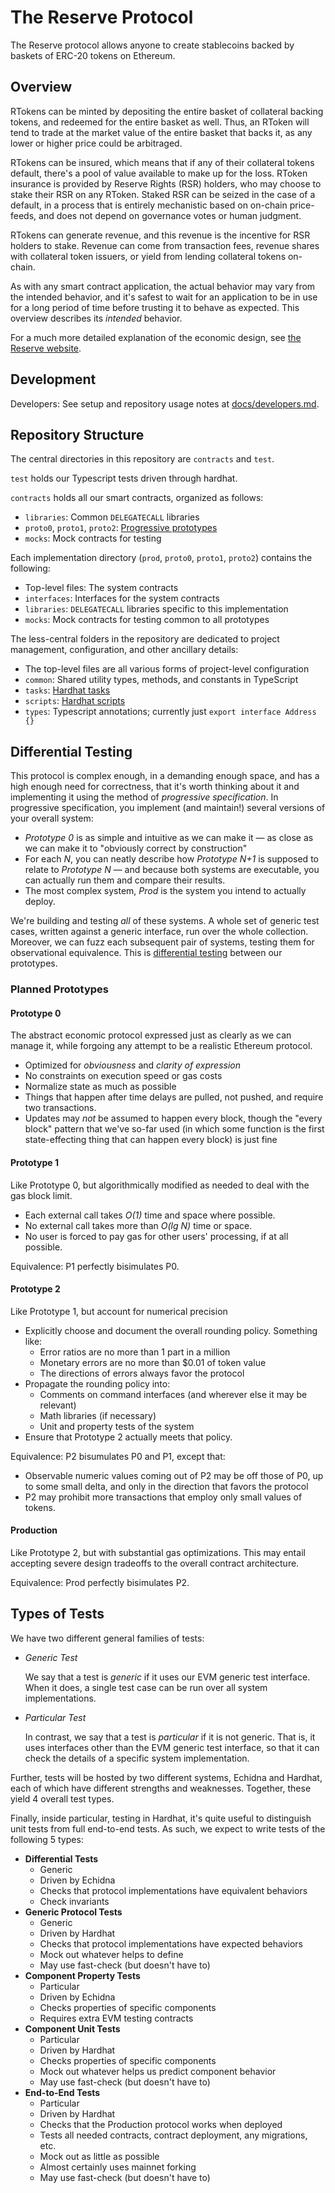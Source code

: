 # The Reserve Protocol

The Reserve protocol allows anyone to create stablecoins backed by baskets of ERC-20 tokens on Ethereum.

## Overview

RTokens can be minted by depositing the entire basket of collateral backing tokens, and redeemed for the entire basket as well. Thus, an RToken will tend to trade at the market value of the entire basket that backs it, as any lower or higher price could be arbitraged.

RTokens can be insured, which means that if any of their collateral tokens default, there's a pool of value available to make up for the loss. RToken insurance is provided by Reserve Rights (RSR) holders, who may choose to stake their RSR on any RToken. Staked RSR can be seized in the case of a default, in a process that is entirely mechanistic based on on-chain price-feeds, and does not depend on governance votes or human judgment.

RTokens can generate revenue, and this revenue is the incentive for RSR holders to stake. Revenue can come from transaction fees, revenue shares with collateral token issuers, or yield from lending collateral tokens on-chain.

As with any smart contract application, the actual behavior may vary from the intended behavior, and it's safest to wait for an application to be in use for a long period of time before trusting it to behave as expected. This overview describes its _intended_ behavior.

For a much more detailed explanation of the economic design, see [the Reserve website](https://reserve.org/protocol/2021_version/).

## Development

Developers: See setup and repository usage notes at [docs/developers.md](docs/developers.md).

## Repository Structure

The central directories in this repository are `contracts` and `test`.

`test` holds our Typescript tests driven through hardhat.

`contracts` holds all our smart contracts, organized as follows:

- `libraries`: Common `DELEGATECALL` libraries
- `proto0`, `proto1`, `proto2`: [Progressive prototypes](#differential_testing)
- `mocks`: Mock contracts for testing

Each implementation directory (`prod`, `proto0`, `proto1`, `proto2`) contains the following:

- Top-level files: The system contracts
- `interfaces`: Interfaces for the system contracts
- `libraries`: `DELEGATECALL` libraries specific to this implementation
- `mocks`: Mock contracts for testing common to all prototypes

The less-central folders in the repository are dedicated to project management, configuration, and other ancillary details:

- The top-level files are all various forms of project-level configuration
- `common`: Shared utility types, methods, and constants in TypeScript
- `tasks`: [Hardhat tasks](https://hardhat.org/getting-started/)
- `scripts`: [Hardhat scripts](https://hardhat.org/guides/scripts.html)
- `types`: Typescript annotations; currently just `export interface Address {}`

## Differential Testing

This protocol is complex enough, in a demanding enough space, and has a high enough need for correctness, that it's worth thinking about it and implementing it using the method of _progressive specification_. In progressive specification, you implement (and maintain!) several versions of your overall system:

- _Prototype 0_ is as simple and intuitive as we can make it — as close as we can make it to "obviously correct by construction"
- For each _N_, you can neatly describe how _Prototype N+1_ is supposed to relate to _Prototype N_ — and because both systems are executable, you can actually run them and compare their results.
- The most complex system, _Prod_ is the system you intend to actually deploy.

We're building and testing _all_ of these systems. A whole set of generic test cases, written against a generic interface, run over the whole collection. Moreover, we can fuzz each subsequent pair of systems, testing them for observational equivalence. This is [differential testing](https://en.wikipedia.org/wiki/Differential_testing) between our prototypes.

### Planned Prototypes

#### Prototype 0

The abstract economic protocol expressed just as clearly as we can manage it, while forgoing any attempt to be a realistic Ethereum protocol.

- Optimized for _obviousness_ and _clarity of expression_
- No constraints on execution speed or gas costs
- Normalize state as much as possible
- Things that happen after time delays are pulled, not pushed, and require two transactions.
- Updates may _not_ be assumed to happen every block, though the "every block" pattern that we've so-far used (in which some function is the first state-effecting thing that can happen every block) is just fine

#### Prototype 1

Like Prototype 0, but algorithmically modified as needed to deal with the gas block limit.

- Each external call takes _O(1)_ time and space where possible.
- No external call takes more than _O(lg N)_ time or space.
- No user is forced to pay gas for other users' processing, if at all possible.

Equivalence: P1 perfectly bisimulates P0.

#### Prototype 2

Like Prototype 1, but account for numerical precision

- Explicitly choose and document the overall rounding policy. Something like:
  - Error ratios are no more than 1 part in a million
  - Monetary errors are no more than $0.01 of token value
  - The directions of errors always favor the protocol
- Propagate the rounding policy into:
  - Comments on command interfaces (and wherever else it may be relevant)
  - Math libraries (if necessary)
  - Unit and property tests of the system
- Ensure that Prototype 2 actually meets that policy.

Equivalence: P2 bisumulates P0 and P1, except that:

- Observable numeric values coming out of P2 may be off those of P0, up to some small delta, and only in the direction that favors the protocol
- P2 may prohibit more transactions that employ only small values of tokens.

#### Production

Like Prototype 2, but with substantial gas optimizations. This may entail accepting severe design tradeoffs to the overall contract architecture.

Equivalence: Prod perfectly bisimulates P2.

## Types of Tests

We have two different general families of tests:

- _Generic Test_

  We say that a test is _generic_ if it uses our EVM generic test interface. When it does, a single test case can be run over all system implementations.

- _Particular Test_

  In contrast, we say that a test is _particular_ if it is not generic. That is, it uses interfaces other than the EVM generic test interface, so that it can check the details of a specific system implementation.

Further, tests will be hosted by two different systems, Echidna and Hardhat, each of which have different strengths and weaknesses. Together, these yield 4 overall test types.

Finally, inside particular, testing in Hardhat, it's quite useful to distinguish unit tests from full end-to-end tests. As such, we expect to write tests of the following 5 types:

- **Differential Tests**
  - Generic
  - Driven by Echidna
  - Checks that protocol implementations have equivalent behaviors
  - Check invariants
- **Generic Protocol Tests**
  - Generic
  - Driven by Hardhat
  - Checks that protocol implementations have expected behaviors
  - Mock out whatever helps to define
  - May use fast-check (but doesn't have to)
- **Component Property Tests**
  - Particular
  - Driven by Echidna
  - Checks properties of specific components
  - Requires extra EVM testing contracts
- **Component Unit Tests**
  - Particular
  - Driven by Hardhat
  - Checks properties of specific components
  - Mock out whatever helps us predict component behavior
  - May use fast-check (but doesn't have to)
- **End-to-End Tests**
  - Particular
  - Driven by Hardhat
  - Checks that the Production protocol works when deployed
  - Tests all needed contracts, contract deployment, any migrations, etc.
  - Mock out as little as possible
  - Almost certainly uses mainnet forking
  - May use fast-check (but doesn't have to)
